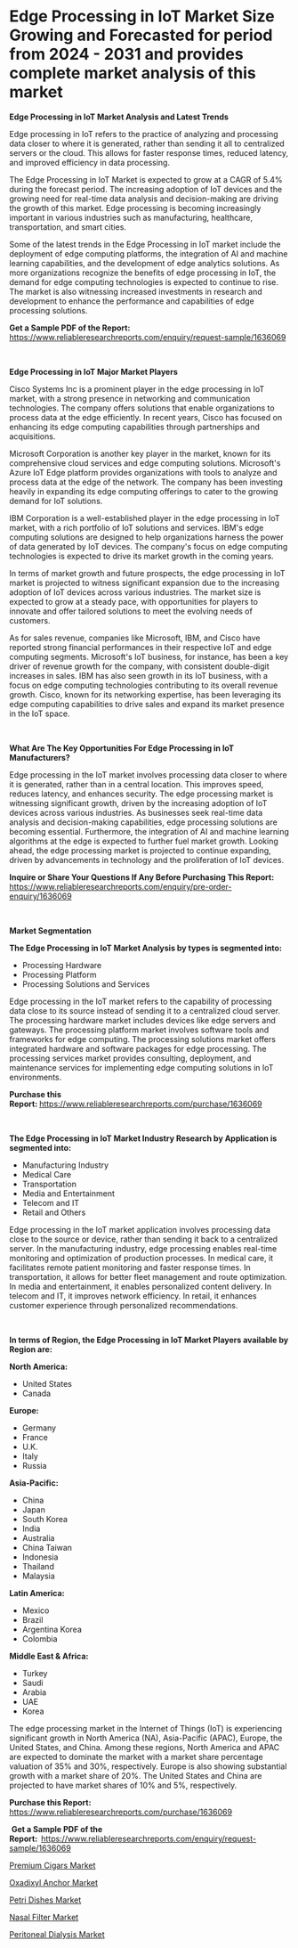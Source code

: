 <p><h1>Edge Processing in IoT Market Size Growing and Forecasted for period from 2024 - 2031 and provides complete market analysis of this market</h1></p><p><strong>Edge Processing in IoT Market Analysis and Latest Trends</strong></p>
<p><p>Edge processing in IoT refers to the practice of analyzing and processing data closer to where it is generated, rather than sending it all to centralized servers or the cloud. This allows for faster response times, reduced latency, and improved efficiency in data processing. </p><p>The Edge Processing in IoT Market is expected to grow at a CAGR of 5.4% during the forecast period. The increasing adoption of IoT devices and the growing need for real-time data analysis and decision-making are driving the growth of this market. Edge processing is becoming increasingly important in various industries such as manufacturing, healthcare, transportation, and smart cities. </p><p>Some of the latest trends in the Edge Processing in IoT market include the deployment of edge computing platforms, the integration of AI and machine learning capabilities, and the development of edge analytics solutions. As more organizations recognize the benefits of edge processing in IoT, the demand for edge computing technologies is expected to continue to rise. The market is also witnessing increased investments in research and development to enhance the performance and capabilities of edge processing solutions.</p></p>
<p><strong>Get a Sample PDF of the Report:&nbsp;</strong> <a href="https://www.reliableresearchreports.com/enquiry/request-sample/1636069">https://www.reliableresearchreports.com/enquiry/request-sample/1636069</a></p>
<p>&nbsp;</p>
<p><strong>Edge Processing in IoT Major Market Players</strong></p>
<p><p>Cisco Systems Inc is a prominent player in the edge processing in IoT market, with a strong presence in networking and communication technologies. The company offers solutions that enable organizations to process data at the edge efficiently. In recent years, Cisco has focused on enhancing its edge computing capabilities through partnerships and acquisitions.</p><p>Microsoft Corporation is another key player in the market, known for its comprehensive cloud services and edge computing solutions. Microsoft's Azure IoT Edge platform provides organizations with tools to analyze and process data at the edge of the network. The company has been investing heavily in expanding its edge computing offerings to cater to the growing demand for IoT solutions.</p><p>IBM Corporation is a well-established player in the edge processing in IoT market, with a rich portfolio of IoT solutions and services. IBM's edge computing solutions are designed to help organizations harness the power of data generated by IoT devices. The company's focus on edge computing technologies is expected to drive its market growth in the coming years.</p><p>In terms of market growth and future prospects, the edge processing in IoT market is projected to witness significant expansion due to the increasing adoption of IoT devices across various industries. The market size is expected to grow at a steady pace, with opportunities for players to innovate and offer tailored solutions to meet the evolving needs of customers.</p><p>As for sales revenue, companies like Microsoft, IBM, and Cisco have reported strong financial performances in their respective IoT and edge computing segments. Microsoft's IoT business, for instance, has been a key driver of revenue growth for the company, with consistent double-digit increases in sales. IBM has also seen growth in its IoT business, with a focus on edge computing technologies contributing to its overall revenue growth. Cisco, known for its networking expertise, has been leveraging its edge computing capabilities to drive sales and expand its market presence in the IoT space.</p></p>
<p>&nbsp;</p>
<p><strong>What Are The Key Opportunities For Edge Processing in IoT Manufacturers?</strong></p>
<p><p>Edge processing in the IoT market involves processing data closer to where it is generated, rather than in a central location. This improves speed, reduces latency, and enhances security. The edge processing market is witnessing significant growth, driven by the increasing adoption of IoT devices across various industries. As businesses seek real-time data analysis and decision-making capabilities, edge processing solutions are becoming essential. Furthermore, the integration of AI and machine learning algorithms at the edge is expected to further fuel market growth. Looking ahead, the edge processing market is projected to continue expanding, driven by advancements in technology and the proliferation of IoT devices.</p></p>
<p><strong>Inquire or Share Your Questions If Any Before Purchasing This Report:</strong> <a href="https://www.reliableresearchreports.com/enquiry/pre-order-enquiry/1636069">https://www.reliableresearchreports.com/enquiry/pre-order-enquiry/1636069</a></p>
<p>&nbsp;</p>
<p><strong>Market Segmentation</strong></p>
<p><strong>The Edge Processing in IoT Market Analysis by types is segmented into:</strong></p>
<p><ul><li>Processing Hardware</li><li>Processing Platform</li><li>Processing Solutions and Services</li></ul></p>
<p><p>Edge processing in the IoT market refers to the capability of processing data close to its source instead of sending it to a centralized cloud server. The processing hardware market includes devices like edge servers and gateways. The processing platform market involves software tools and frameworks for edge computing. The processing solutions market offers integrated hardware and software packages for edge processing. The processing services market provides consulting, deployment, and maintenance services for implementing edge computing solutions in IoT environments.</p></p>
<p><strong>Purchase this Report:&nbsp;</strong><a href="https://www.reliableresearchreports.com/purchase/1636069">https://www.reliableresearchreports.com/purchase/1636069</a></p>
<p>&nbsp;</p>
<p><strong>The Edge Processing in IoT Market Industry Research by Application is segmented into:</strong></p>
<p><ul><li>Manufacturing Industry</li><li>Medical Care</li><li>Transportation</li><li>Media and Entertainment</li><li>Telecom and IT</li><li>Retail and Others</li></ul></p>
<p><p>Edge processing in the IoT market application involves processing data close to the source or device, rather than sending it back to a centralized server. In the manufacturing industry, edge processing enables real-time monitoring and optimization of production processes. In medical care, it facilitates remote patient monitoring and faster response times. In transportation, it allows for better fleet management and route optimization. In media and entertainment, it enables personalized content delivery. In telecom and IT, it improves network efficiency. In retail, it enhances customer experience through personalized recommendations.</p></p>
<p>&nbsp;</p>
<p><strong>In terms of Region, the Edge Processing in IoT Market Players available by Region are:</strong></p>
<p>
    <p> <strong> North America: </strong>
        <ul>
            <li>United States</li>
            <li>Canada</li>
        </ul>
        </p> 
    <p> <strong> Europe: </strong>
        <ul>
            <li>Germany</li>
            <li>France</li>
            <li>U.K.</li>
            <li>Italy</li>
            <li>Russia</li>
        </ul>
        </p> 
    <p> <strong> Asia-Pacific: </strong>
        <ul>
            <li>China</li>
            <li>Japan</li>
            <li>South Korea</li>
            <li>India</li>
            <li>Australia</li>
            <li>China Taiwan</li>
            <li>Indonesia</li>
            <li>Thailand</li>
            <li>Malaysia</li>
        </ul>
        </p> 
    <p> <strong> Latin America: </strong>
        <ul>
            <li>Mexico</li>
            <li>Brazil</li>
            <li>Argentina Korea</li>
            <li>Colombia</li>
        </ul>
        </p> 
    <p> <strong> Middle East & Africa: </strong>
        <ul>
            <li>Turkey</li>
            <li>Saudi</li>
            <li>Arabia</li>
            <li>UAE</li>
            <li>Korea</li>
        </ul>
    </p>
    </p>
<p><p>The edge processing market in the Internet of Things (IoT) is experiencing significant growth in North America (NA), Asia-Pacific (APAC), Europe, the United States, and China. Among these regions, North America and APAC are expected to dominate the market with a market share percentage valuation of 35% and 30%, respectively. Europe is also showing substantial growth with a market share of 20%. The United States and China are projected to have market shares of 10% and 5%, respectively.</p></p>
<p><strong>Purchase this Report: </strong><a href="https://www.reliableresearchreports.com/purchase/1636069">https://www.reliableresearchreports.com/purchase/1636069</a></p>
<p>&nbsp;<strong>Get a Sample PDF of the Report:&nbsp;&nbsp;</strong><a href="https://www.reliableresearchreports.com/enquiry/request-sample/1636069">https://www.reliableresearchreports.com/enquiry/request-sample/1636069</a></p>
<p><strong></strong></p>
<p><p><a href="https://github.com/wusalecollins540tpqoz/Market-Research-Report-List-1/blob/main/premium-cigars-market.md">Premium Cigars Market</a></p><p><a href="https://github.com/kathiaseamanalvaradovlprc2h/Market-Research-Report-List-1/blob/main/oxadixyl-anchor-market.md">Oxadixyl Anchor Market</a></p><p><a href="https://medium.com/@jakeferguson44521/petri-dishes-market-trends-forecast-and-competitive-analysis-to-2031-4a822ae8348a">Petri Dishes Market</a></p><p><a href="https://medium.com/@jakeferguson44521/analyzing-nasal-filter-market-global-industry-perspective-and-forecast-2024-to-2031-758c1c6db57c">Nasal Filter Market</a></p><p><a href="https://medium.com/@jakeferguson44521/peritoneal-dialysis-market-trends-and-market-analysis-forecasted-for-period-2024-2031-e268e66f2f78">Peritoneal Dialysis Market</a></p></p>